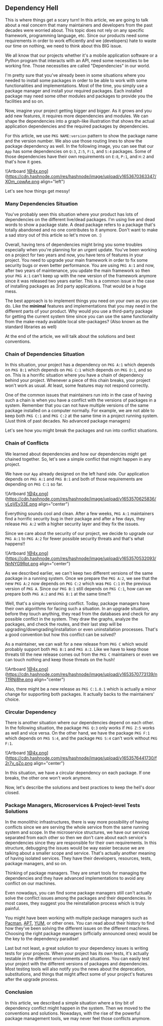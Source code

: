 ## Dependency Hell

This is where things get a scary turn! In this article, we are going to talk about a real concern that many maintainers and developers from the past decades were worried about. This topic does not rely on any specific framework, programming language, etc. Since our products need some requirements in order to work efficiently and we (developers) hate to waste our time on nothing, we need to think about this BIG issue.

We all know that our projects whether it's a mobile application software or a Python program that interacts with an API, need some necessities to be working fine. Those necessities are called "Dependencies" in our world.

I'm pretty sure that you've already been in some situations where you needed to install some packages in order to be able to work with some functionalities and implementations. Most of the time, you simply use a package manager and install your required packages. Each installed package may need some other modules and packages to provide you the facilities and so on.

Now, imagine your project getting bigger and bigger. As it grows and you add new features, it requires more dependencies and modules. We can shape the dependencies into a graph-like illustration that shows the actual application dependencies and the required packages by dependencies.

For this article, we use `PKG NAME:version` pattern to show the package name and the version number. We also use those routing lines to show the package dependency as well. In the following image, you can see that our `App` has some dependencies on `Q:3`, `Z:5`, `F:1`, and `S:4` packages. Some of those dependencies have their own requirements on `E:8`, `P:1`, and `H:2` and that's how it goes.

![Artboard 1@4x.png](https://cdn.hashnode.com/res/hashnode/image/upload/v1653670363347/XOm_cpwAe.png align="left")

Let's see how things get messy!

### Many Dependencies Situation
You've probably seen this situation where your product has lots of dependencies on the different live/dead packages. I'm using live and dead words to show a package state. A dead package refers to a package that's totally abandoned and no one contributes to it anymore. Don't want to make a sad story out of this article so let's move on. :)

Overall, having tens of dependencies might bring you some troubles especially when you're planning for an urgent update. You've been working on a project for two years and now, you have tens of features in your project. You need to upgrade your main framework in order to fix some security bugs or even better performance. You are using `PKG A:1` and now, after two years of maintenance, you update the main framework so then your `PKG A:1` can't keep up with the new version of the framework anymore since it was released two years earlier. This is a common issue in the case of installing packages as 3rd party applications. That would be a huge mess.

The best approach is to implement things you need on your own as you can do. Like the **minimal** features and implementations that you may need in the different parts of your product. Why would you use a third-party package for getting the current system time since you can use the same functionality from the make-ready available local site-packages? (Also known as the standard libraries as well)

At the end of the article, we will talk about the solutions and best conventions.

### Chain of Dependencies Situation
In this situation, your project has a dependency on `PKG A:1` which depends on `PKG B:1` which depends on `PKG C:1` which depends on `PKG D:1`, and so on. This is a horrific situation where you have a chain of dependency behind your project. Whenever a piece of this chain breaks, your project won't work as usual. At least, some features may not respond correctly.

One of the common issues that maintainers run into in the case of having such a chain is when you have a conflict with the versions of packages in a system. Remember that you can not have multiple versions of the same package installed on a computer normally. For example, we are not able to keep both `PKG C:1` and `PKG C:2` at the same time in a project running system. (Just think of past decades. No advanced package managers)

Let's see how you might break the packages and run into conflict situations.

### Chain of Conflicts
We learned about dependencies and how our dependencies might get chained together. So, let's see a simple conflict that might happen in any project.

We have our `App` already designed on the left hand side. Our application depends on `PKG A:1` and `PKG B:1` and both of those requirements are depending on `PKG C:1` so far.

![Artboard 1@4x.png](https://cdn.hashnode.com/res/hashnode/image/upload/v1653570625836/vLqVEy33E.png align="center")

Everything sounds cool and clean. After a few weeks, `PKG A:1` maintainers find a horrific security bug in their package and after a few days, they release `PKG A:2` with a higher security layer and they fix the issues.

Since we care about the security of our project, we decide to upgrade our `PKG A:1` to `PKG A:2` for fewer possible security threats and that's what happens!!

![Artboard 1@4x.png](https://cdn.hashnode.com/res/hashnode/image/upload/v1653570532093/NnNYG9Rpt.png align="center")

As we described earlier, we can't keep two different versions of the same package in a running system. Once we prepare the `PKG A:2`, we see that the new `PKG A:2` now depends on `PKG C:2` which was `PKG C:1` in the previous version of `PKG A`. Since our `PKG B:1` still depends on `PKG C:1`, how can we prepare both `PKG A:2` and `PKG B:1` at the same time?!

Well, that's a simple versioning conflict. Today, package managers have their own algorithms for facing such a situation. In an upgrade situation, before they touch anything, they read from the databases and check for any possible conflict in the system. They draw the graphs, analyze the packages, and check the routes, and their last step will be upgrading/downgrading/installation or even uninstallation processes. That's a good convention but how this conflict can be solved?

As a maintainer, we can wait for a new release from `PKG C` which would probably support both `PKG B:1` and `PKG A:2`. Like we have to keep those threats till the new release comes out from the `PKG C` maintainers or even we can touch nothing and keep those threats on the hush!

![Artboard 1@4x.png](https://cdn.hashnode.com/res/hashnode/image/upload/v1653570773139/nTfRNj8he.png align="center")

Also, there might be a new release as `PKG C:1.0.1` which is actually a minor change for supporting both packages. It actually backs to the maintainers' choice.

### Circular Dependency
There is another situation where our dependencies depend on each other. In the following situation, the package `PKG Q:3` only works if `PKG Z:5` works as well and vice versa. On the other hand, we have the package `PKG F:1` which depends on `PKG S:4`, and the package `PKG S:4` can't work without `PKG F:1`.

![Artboard 1@4x.png](https://cdn.hashnode.com/res/hashnode/image/upload/v1653576441730/f2r7v_gZo.png align="center")

In this situation, we have a circular dependency on each package. If one breaks, the other one won't work anymore.

Now, let's describe the solutions and best practices to keep the hell's door closed.

### Package Managers, Microservices & Project-level Tests Solutions
In the monolithic infrastructures, there is way more possibility of having conflicts since we are serving the whole service from the same running system and scope. In the microservice structures, we have our services separated from each other so then we don't care about each service's dependencies since they are responsible for their own requirements. In this structure, debugging the issues would be way easier because we are talking about a smaller scope and service. That's actually another meaning of having isolated services. They have their developers, resources, tests, package managers, and so on.

Thinking of package managers. They are smart tools for managing the dependencies and they have advanced implementations to avoid any conflict on our machines.

Even nowadays, you can find some package managers still can't actually solve the conflict issues among the packages and their dependencies. In most cases, they suggest you the reinstallation process which is truly painful.

You might have been working with multiple package managers such as [Pacman](https://wiki.archlinux.org/title/pacman), [APT](https://ubuntu.com/server/docs/package-management), [YUM](https://www.redhat.com/sysadmin/how-manage-packages), or other ones. You can read about their history to find how they've been solving the different issues on the different machines. Choosing the right package managers (officially announced ones) would be the key to the dependency paradise!

Last but not least, a great solution to your dependency issues is writing tests for your projects. When your project has its own tests, it's actually testable in the different environments and situations. You can easily test your project with the different versions of packages and dependencies. Most testing tools will also notify you the news about the deprecation, substitutions, and things that might affect some of your project's features after the upgrade process.

### Conclusion
In this article, we described a simple situation where a tiny bit of dependency conflict might happen in the system. Then we moved to the conventions and solutions. Nowadays, with the rise of the powerful package management tools, we may never feel those conflicts anymore.
